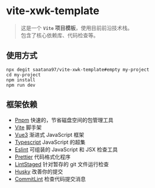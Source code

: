 # vite-xwk-template

> 这是一个 **`Vite` 项目模板**，使用目前前沿技术栈。  
> 包含了核心依赖库、代码检查等。

## 使用方式

```
npx degit saatana97/vite-xwk-template#empty my-project
cd my-project
npm install
npm run dev
```

## 框架依赖

-   [Pnpm](https://pnpm.io/installation) 快速的，节省磁盘空间的包管理工具
-   [Vite](https://cn.vitejs.dev/) 脚手架
-   [Vue3](https://cn.vuejs.org/) 渐进式 JavaScript 框架
-   [Typescript](https://www.tslang.cn) JavaScript 的超集
-   [Eslint](https://eslint.bootcss.com/) 可组装的 JavaScript 和 JSX 检查工具
-   [Prettier](https://prettier.io/) 代码格式化程序
-   [LintStaged](https://github.com/okonet/lint-staged#readme) 针对暂存的 git 文件运行检查
-   [Husky](https://typicode.github.io/husky) 改善你的提交
-   [CommitLint](https://github.com/conventional-changelog/commitlint#readme) 检查代码提交消息
